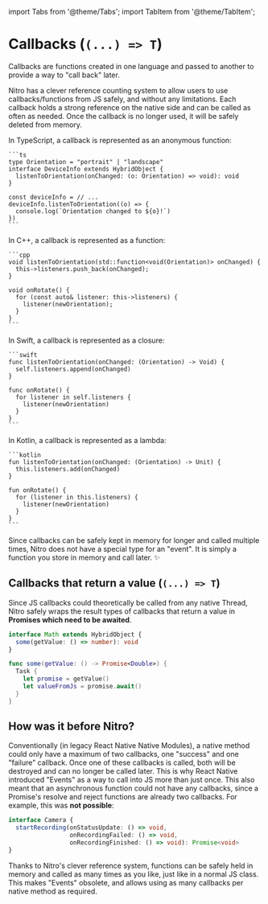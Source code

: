 ---
---

import Tabs from '@theme/Tabs';
import TabItem from '@theme/TabItem';

# Callbacks (`(...) => T`)

Callbacks are functions created in one language and passed to another to provide a way to "call back" later.

Nitro has a clever reference counting system to allow users to use callbacks/functions from JS safely, and without any limitations.
Each callback holds a strong reference on the native side and can be called as often as needed.
Once the callback is no longer used, it will be safely deleted from memory.

<Tabs>
  <TabItem value="ts" label="TypeScript" default>
    In TypeScript, a callback is represented as an anonymous function:

    ```ts
    type Orientation = "portrait" | "landscape"
    interface DeviceInfo extends HybridObject {
      listenToOrientation(onChanged: (o: Orientation) => void): void
    }

    const deviceInfo = // ...
    deviceInfo.listenToOrientation((o) => {
      console.log(`Orientation changed to ${o}!`)
    })
    ```
  </TabItem>
  <TabItem value="cpp" label="C++">
    In C++, a callback is represented as a function:

    ```cpp
    void listenToOrientation(std::function<void(Orientation)> onChanged) {
      this->listeners.push_back(onChanged);
    }

    void onRotate() {
      for (const auto& listener: this->listeners) {
        listener(newOrientation);
      }
    }
    ```
  </TabItem>
  <TabItem value="swift" label="Swift">
    In Swift, a callback is represented as a closure:

    ```swift
    func listenToOrientation(onChanged: (Orientation) -> Void) {
      self.listeners.append(onChanged)
    }

    func onRotate() {
      for listener in self.listeners {
        listener(newOrientation)
      }
    }
    ```
  </TabItem>
  <TabItem value="kotlin" label="Kotlin">
    In Kotlin, a callback is represented as a lambda:

    ```kotlin
    fun listenToOrientation(onChanged: (Orientation) -> Unit) {
      this.listeners.add(onChanged)
    }

    fun onRotate() {
      for (listener in this.listeners) {
        listener(newOrientation)
      }
    }
    ```
  </TabItem>
</Tabs>

Since callbacks can be safely kept in memory for longer and called multiple times, Nitro does not have a special type for an "event".
It is simply a function you store in memory and call later. ✨

## Callbacks that return a value (`(...) => T`)

Since JS callbacks could theoretically be called from any native Thread,
Nitro safely wraps the result types of callbacks that return a value in **Promises which need to be awaited**.

<div className="side-by-side-container">
<div className="side-by-side-block">

```ts title="Math.nitro.ts"
interface Math extends HybridObject {
  some(getValue: () => number): void
}
```

</div>
<div className="side-by-side-block">

```swift title="HybridMath.swift"
func some(getValue: () -> Promise<Double>) {
  Task {
    let promise = getValue()
    let valueFromJs = promise.await()
  }
}
```

</div>
</div>

## How was it before Nitro?

Conventionally (in legacy React Native Native Modules), a native method could only have a maximum of two callbacks, one "success" and one "failure" callback.
Once one of these callbacks is called, both will be destroyed and can no longer be called later.
This is why React Native introduced "Events" as a way to call into JS more than just once.
This also meant that an asynchronous function could not have any callbacks, since a Promise's resolve and reject functions are already two callbacks.
For example, this was **not possible**:

```ts
interface Camera {
  startRecording(onStatusUpdate: () => void,
                 onRecordingFailed: () => void,
                 onRecordingFinished: () => void): Promise<void>
}
```

Thanks to Nitro's clever reference system, functions can be safely held in memory and called as many times as you like, just like in a normal JS class.
This makes "Events" obsolete, and allows using as many callbacks per native method as required.
